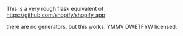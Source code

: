 This is a very rough flask equivalent of https://github.com/shopify/shopify_app

there are no generators, but this works. YMMV DWETFYW licensed.

